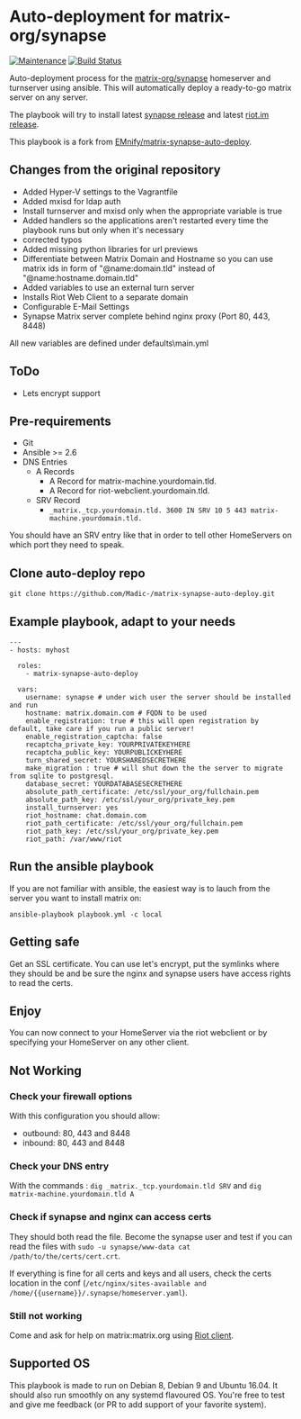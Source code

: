 # Auto-deployment for matrix-org/synapse

[![Maintenance](https://img.shields.io/maintenance/yes/2019.svg)](https://github.com/Madic-/matrix-synapse-auto-deploy) [![Build Status](https://travis-ci.org/Madic-/matrix-synapse-auto-deploy.svg?branch=master)](https://travis-ci.org/Madic-/matrix-synapse-auto-deploy)

Auto-deployment process for the [matrix-org/synapse](https://github.com/matrix-org/synapse) homeserver and turnserver using  ansible. This will automatically deploy a ready-to-go matrix server on any server.

The playbook will try to install latest [synapse release](https://github.com/matrix-org/synapse/releases)
and latest [riot.im release](https://github.com/vector-im/riot-web/releases).

This playbook is a fork from [EMnify/matrix-synapse-auto-deploy](https://github.com/EMnify/matrix-synapse-auto-deploy).

## Changes from the original repository

- Added Hyper-V settings to the Vagrantfile
- Added mxisd for ldap auth
- Install turnserver and mxisd only when the appropriate variable is true
- Added handlers so the applications aren't restarted every time the playbook runs but only when it's necessary
- corrected typos
- Added missing python libraries for url previews
- Differentiate between Matrix Domain and Hostname so you can use matrix ids in form of "@name:domain.tld" instead of "@name:hostname.domain.tld"
- Added variables to use an external turn server
- Installs Riot Web Client to a separate domain
- Configurable E-Mail Settings
- Synapse Matrix server complete behind nginx proxy (Port 80, 443, 8448)

All new variables are defined under defaults\main.yml

## ToDo

- Lets encrypt support

## Pre-requirements

- Git
- Ansible >= 2.6
- DNS Entries
  - A Records
    - A Record for matrix-machine.yourdomain.tld.
    - A Record for riot-webclient.yourdomain.tld.
  - SRV Record
    - `_matrix._tcp.yourdomain.tld. 3600 IN SRV 10 5 443 matrix-machine.yourdomain.tld.`

You should have an SRV entry like that in order to tell other HomeServers on which port they need to speak.

## Clone auto-deploy repo

    git clone https://github.com/Madic-/matrix-synapse-auto-deploy.git

## Example playbook, adapt to your needs

    ---
    - hosts: myhost

      roles:
        - matrix-synapse-auto-deploy

      vars:
        username: synapse # under wich user the server should be installed and run
        hostname: matrix.domain.com # FQDN to be used
        enable_registration: true # this will open registration by default, take care if you run a public server!
        enable_registration_captcha: false
        recaptcha_private_key: YOURPRIVATEKEYHERE
        recaptcha_public_key: YOURPUBLICKEYHERE
        turn_shared_secret: YOURSHAREDSECRETHERE
        make_migration : true # will shut down the the server to migrate from sqlite to postgresql.
        database_secret: YOURDATABASESECRETHERE
        absolute_path_certificate: /etc/ssl/your_org/fullchain.pem
        absolute_path_key: /etc/ssl/your_org/private_key.pem
        install_turnserver: yes
        riot_hostname: chat.domain.com
        riot_path_certificate: /etc/ssl/your_org/fullchain.pem
        riot_path_key: /etc/ssl/your_org/private_key.pem
        riot_path: /var/www/riot

## Run the ansible playbook

If you are not familiar with ansible, the easiest way is to lauch from the server you want to install matrix on:

`ansible-playbook playbook.yml -c local`

## Getting safe

Get an SSL certificate. You can use let's encrypt, put the symlinks where they should be and be sure the nginx and synapse users have access rights to read the certs.

## Enjoy

You can now connect to your HomeServer via the riot webclient or by specifying your HomeServer on any other client.

## Not Working

### Check your firewall options

With this configuration you should allow:

- outbound: 80, 443 and 8448
- inbound: 80, 443 and 8448

### Check your DNS entry

With the commands :
`dig _matrix._tcp.yourdomain.tld SRV` and `dig matrix-machine.yourdomain.tld A`

### Check if synapse and nginx can access certs

They should both read the file. Become the synapse user and test if you can read the files with `sudo -u synapse/www-data cat /path/to/the/certs/cert.crt`.

If everything is fine for all certs and keys and all users, check the certs location in the conf (`/etc/nginx/sites-available and /home/{{username}}/.synapse/homeserver.yaml`).

### Still not working

Come and ask for help on matrix:matrix.org using [Riot client](http://riot.im).

## Supported OS

This playbook is made to run on Debian 8, Debian 9 and Ubuntu 16.04. It should also run smoothly on any systemd flavoured OS.
You're free to test and give me feedback (or PR to add support of your favorite system).
